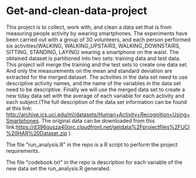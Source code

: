 # Get-and-clean-data-project

This project is to collect, work with, and clean a data set that is from measuring people activity by wearing smartphones. The experiments have been carried out with a group of 30 volunteers, and each person performed six activities(WALKING, WALKING_UPSTAIRS, WALKING_DOWNSTAIRS, SITTING, STANDING, LAYING) wearing a smartphone on the waist. The obtained dataset is partitioned into two sets: training data and test data. This project will merge the training and the test sets to create one data set. And only the measurements on the mean and standard deviation are extracted for the merged dataset. The activities in the data set need to use descriptive activity names, and the name of the variables in the data set need to be descriptive. Finally we will use the merged data set to create a new tiday data set with the average of each variable for each activity and each subject.(The full description of the data set information can be found at this link: http://archive.ics.uci.edu/ml/datasets/Human+Activity+Recognition+Using+Smartphones. The original data can be downloaded from this link:https://d396qusza40orc.cloudfront.net/getdata%2Fprojectfiles%2FUCI%20HAR%20Dataset.zip )

The file "run_analysis.R" in the repo is a R script to perform the project requirements.

The file "codebook.txt" in the repo is description for each variable of the new data set the run_analysis.R generated.
